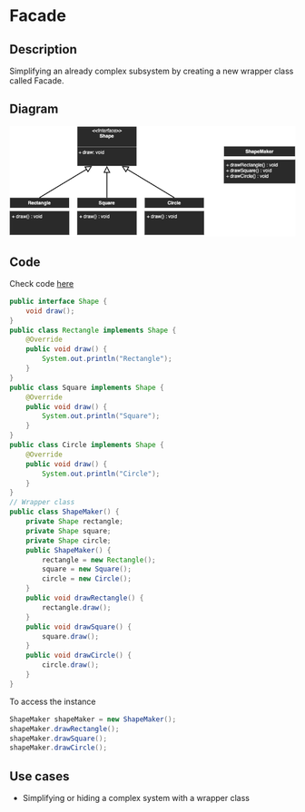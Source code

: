 # Facade

## Description
Simplifying an already complex subsystem by creating a new wrapper class called Facade.

## Diagram
<p align="center">
  <img src="diagrams/facade.png">
</p>

## Code
Check code [here](../src/main/java/com/devt/patterns/facade)

```java
public interface Shape {
    void draw();
}
public class Rectangle implements Shape {
    @Override
    public void draw() {
        System.out.println("Rectangle");
    }
}
public class Square implements Shape {
    @Override
    public void draw() {
        System.out.println("Square");
    }
}
public class Circle implements Shape {
    @Override
    public void draw() {
        System.out.println("Circle");
    }
}
// Wrapper class
public class ShapeMaker() {
    private Shape rectangle;
    private Shape square;
    private Shape circle;
    public ShapeMaker() {
        rectangle = new Rectangle();
        square = new Square();
        circle = new Circle();
    }
    public void drawRectangle() {
        rectangle.draw();
    }
    public void drawSquare() {
        square.draw();
    }
    public void drawCircle() {
        circle.draw();
    }
}
```

To access the instance
```java
ShapeMaker shapeMaker = new ShapeMaker();
shapeMaker.drawRectangle();
shapeMaker.drawSquare();
shapeMaker.drawCircle();
```

## Use cases
- Simplifying or hiding a complex system with a wrapper class
